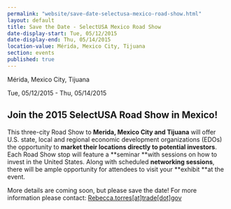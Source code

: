 ```yaml
---
permalink: "website/save-date-selectusa-mexico-road-show.html"
layout: default
title: Save the Date - SelectUSA Mexico Road Show
date-display-start: Tue, 05/12/2015
date-display-end: Thu, 05/14/2015
location-value: Mérida, Mexico City, Tijuana
section: events
published: true
---
```

 Mérida, Mexico City, Tijuana        

 Tue, 05/12/2015 - Thu, 05/14/2015

## **Join the 2015 SelectUSA Road Show in Mexico!**

This three-city Road Show to **Merida, Mexico City and Tijuana** will offer U.S. state,
local and regional economic development organizations (EDOs) the opportunity
to **market their locations directly to potential investors**. Each Road Show
stop will feature a **seminar **with sessions on how to invest in the United
States. Along with scheduled **networking sessions**, there will be ample
opportunity for attendees to visit your **exhibit **at the event.&nbsp;

More details are coming soon, but please save the date! For more information please contact: [Rebecca.torres[at]trade[dot]gov](/contact/Rebecca.torres/trade/gov)

